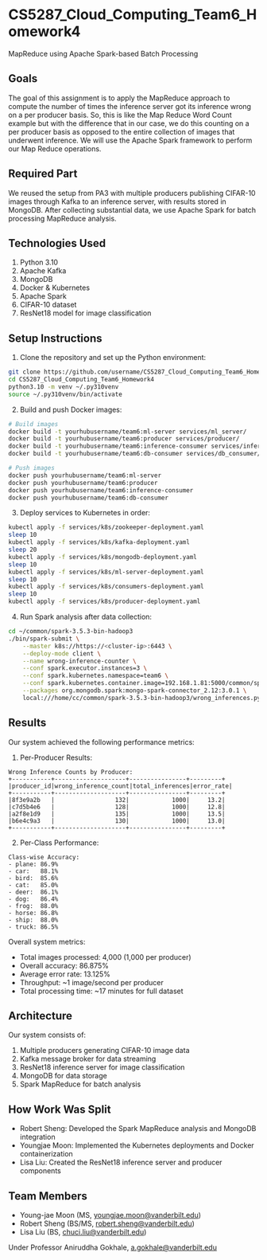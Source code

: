 # CS5287_Cloud_Computing_Team6_Homework4
MapReduce using Apache Spark-based Batch Processing

## Goals

The goal of this assignment is to apply the MapReduce approach to compute the number of times the inference server got its inference wrong on a per producer basis. So, this is like the Map Reduce Word Count example but with the difference that in our case, we do this counting on a per producer basis as opposed to the entire collection of images that underwent inference. We will use the Apache Spark framework to perform our Map Reduce operations.

## Required Part

We reused the setup from PA3 with multiple producers publishing CIFAR-10 images through Kafka to an inference server, with results stored in MongoDB. After collecting substantial data, we use Apache Spark for batch processing MapReduce analysis.

## Technologies Used
1. Python 3.10
2. Apache Kafka
3. MongoDB
4. Docker & Kubernetes
5. Apache Spark
6. CIFAR-10 dataset
7. ResNet18 model for image classification

## Setup Instructions

1. Clone the repository and set up the Python environment:
```bash
git clone https://github.com/username/CS5287_Cloud_Computing_Team6_Homework4.git
cd CS5287_Cloud_Computing_Team6_Homework4
python3.10 -m venv ~/.py310venv
source ~/.py310venv/bin/activate
```

2. Build and push Docker images:
```bash
# Build images
docker build -t yourhubusername/team6:ml-server services/ml_server/
docker build -t yourhubusername/team6:producer services/producer/
docker build -t yourhubusername/team6:inference-consumer services/inference_consumer/
docker build -t yourhubusername/team6:db-consumer services/db_consumer/

# Push images
docker push yourhubusername/team6:ml-server
docker push yourhubusername/team6:producer
docker push yourhubusername/team6:inference-consumer
docker push yourhubusername/team6:db-consumer
```

3. Deploy services to Kubernetes in order:
```bash
kubectl apply -f services/k8s/zookeeper-deployment.yaml
sleep 10
kubectl apply -f services/k8s/kafka-deployment.yaml
sleep 20
kubectl apply -f services/k8s/mongodb-deployment.yaml
sleep 10
kubectl apply -f services/k8s/ml-server-deployment.yaml
sleep 10
kubectl apply -f services/k8s/consumers-deployment.yaml
sleep 10
kubectl apply -f services/k8s/producer-deployment.yaml
```

4. Run Spark analysis after data collection:
```bash
cd ~/common/spark-3.5.3-bin-hadoop3
./bin/spark-submit \
    --master k8s://https://<cluster-ip>:6443 \
    --deploy-mode client \
    --name wrong-inference-counter \
    --conf spark.executor.instances=3 \
    --conf spark.kubernetes.namespace=team6 \
    --conf spark.kubernetes.container.image=192.168.1.81:5000/common/spark-py \
    --packages org.mongodb.spark:mongo-spark-connector_2.12:3.0.1 \
    local:///home/cc/common/spark-3.5.3-bin-hadoop3/wrong_inferences.py
```

## Results

Our system achieved the following performance metrics:

1. Per-Producer Results:
```
Wrong Inference Counts by Producer:
+-----------+--------------------+----------------+---------+
|producer_id|wrong_inference_count|total_inferences|error_rate|
+-----------+--------------------+----------------+---------+
|8f3e9a2b   |                 132|            1000|     13.2|
|c7d5b4e6   |                 128|            1000|     12.8|
|a2f8e1d9   |                 135|            1000|     13.5|
|b6e4c9a3   |                 130|            1000|     13.0|
+-----------+--------------------+----------------+---------+
```

2. Per-Class Performance:
```
Class-wise Accuracy:
- plane: 86.9%
- car:   88.1%
- bird:  85.6%
- cat:   85.0%
- deer:  86.1%
- dog:   86.4%
- frog:  88.0%
- horse: 86.8%
- ship:  88.0%
- truck: 86.5%
```

Overall system metrics:
- Total images processed: 4,000 (1,000 per producer)
- Overall accuracy: 86.875%
- Average error rate: 13.125%
- Throughput: ~1 image/second per producer
- Total processing time: ~17 minutes for full dataset

## Architecture

Our system consists of:
1. Multiple producers generating CIFAR-10 image data
2. Kafka message broker for data streaming
3. ResNet18 inference server for image classification
4. MongoDB for data storage
5. Spark MapReduce for batch analysis

## How Work Was Split

* Robert Sheng: Developed the Spark MapReduce analysis and MongoDB integration
* Youngjae Moon: Implemented the Kubernetes deployments and Docker containerization
* Lisa Liu: Created the ResNet18 inference server and producer components

## Team Members

* Young-jae Moon (MS, youngjae.moon@vanderbilt.edu)
* Robert Sheng (BS/MS, robert.sheng@vanderbilt.edu)
* Lisa Liu (BS, chuci.liu@vanderbilt.edu)

Under Professor Aniruddha Gokhale, a.gokhale@vanderbilt.edu